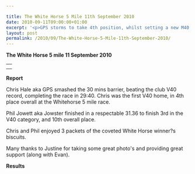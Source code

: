 ```yaml
---

title: The White Horse 5 Mile 11th September 2010
date: 2010-09-11T09:00:00+01:00
excerpt: '<p>GPS storms to take 4th position, whilst setting a new M40 club record. Jowster also runs well at the White Horse 5mile race., Brendan Ward (Club Chairman) White Horse 5m Photos Report Results</p>'
layout: post
permalink: /2010/09/The-White-Horse-5-Mile-11th-September-2010/
---
```

**The White Horse 5 mile 11 September 2010**</p> 

<table>
  <tr>
    <td>
    </td>
  </tr>
  
  <tr>
    <td>
    </td>
  </tr>
</table>

**<a name="Results"><a name="Report"></a>Report</a>**</p> 

Chris Hale aka GPS smashed the 30 mins barrier, beating the club V40 record, completing the race in 29:40. Chris was the first V40 home, in 4th place overall at the Whitehorse 5 mile race.

Phil Jowett aka Jowster finished in a respectable 31.36 to finish 3rd in the V40 category, and 10th overall place. 

Chris and Phil enjoyed 3 packets of the coveted White Horse winner?s biscuits. 

Many thanks to Justine for taking some great photo's and providing great support (along with Evan). 

<a name="Theresults"></a>**Results**